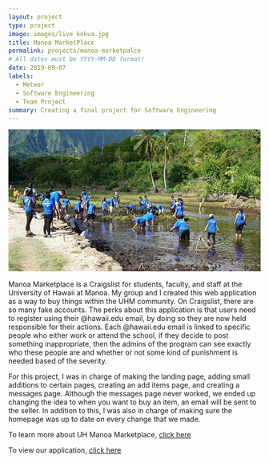 ```yaml
---
layout: project
type: project
image: images/live kokua.jpg
title: Manoa MarketPlace
permalink: projects/manoa-marketpalce
# All dates must be YYYY-MM-DD format!
date: 2019-09-07
labels:
  - Meteor
  - Software Engineering
  - Team Project
summary: Creating a final project for Software Engineering 
---
```


<img class="ui medium right floated rounded image" src="../images/heeia.jpg">

Manoa Marketplace is a Craigslist for students, faculty, and staff at the University of Hawaii at Manoa. My group and
 I created this web application as a way to buy things within the UHM community. On Craigslist, there are so many
  fake accounts. The perks about this application is that users need to register using their @hawaii.edu email, by
   doing so they are now held responsible for their actions. Each @hawaii.edu email is linked to specific people who
    either work or attend the school, if they decide to post something inappropriate, then the admins of the program
     can see exactly who these people are and whether or not some kind of punishment is needed based of the severity. 
     
For this project, I was in charge of making the landing page, adding small additions to certain pages, creating an
 add items page, and creating a messages page. Although the messages page never worked, we ended up changing the idea
  to when you want to buy an item, an email will be sent to the seller. In addition to this, I was also in charge of
   making sure the homepage was up to date on every change that we made. 
   
To learn more about UH Manoa Marketplace, [click here](https://uh-manoa-marketplace.github.io/)

To view our application, [click here](http://uh-manoa-marketplace.meteorapp.com/#/)

